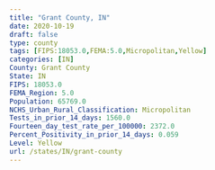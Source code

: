 ```yaml
---
title: "Grant County, IN"
date: 2020-10-19
draft: false
type: county
tags: [FIPS:18053.0,FEMA:5.0,Micropolitan,Yellow]
categories: [IN]
County: Grant County
State: IN
FIPS: 18053.0
FEMA_Region: 5.0
Population: 65769.0
NCHS_Urban_Rural_Classification: Micropolitan
Tests_in_prior_14_days: 1560.0
Fourteen_day_test_rate_per_100000: 2372.0
Percent_Positivity_in_prior_14_days: 0.059
Level: Yellow
url: /states/IN/grant-county
---
```



